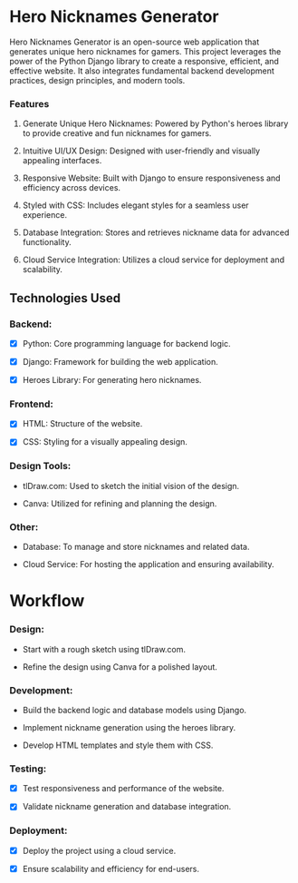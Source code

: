 # Hero Nicknames Generator

Hero Nicknames Generator is an open-source web application that generates unique hero nicknames for gamers. This project leverages the power of the Python Django library to create a responsive, efficient, and effective website. It also integrates fundamental backend development practices, design principles, and modern tools.

### Features

1. Generate Unique Hero Nicknames: Powered by Python's heroes library to provide creative and fun nicknames for gamers.

2. Intuitive UI/UX Design: Designed with user-friendly and visually appealing interfaces.

3. Responsive Website: Built with Django to ensure responsiveness and efficiency across devices.

4. Styled with CSS: Includes elegant styles for a seamless user experience.

5. Database Integration: Stores and retrieves nickname data for advanced functionality.

6. Cloud Service Integration: Utilizes a cloud service for deployment and scalability.

## Technologies Used

### Backend:

- [x] Python: Core programming language for backend logic.

- [x] Django: Framework for building the web application.

- [x] Heroes Library: For generating hero nicknames.

### Frontend:

- [x] HTML: Structure of the website.

- [x] CSS: Styling for a visually appealing design.

### Design Tools:

- tlDraw.com: Used to sketch the initial vision of the design.

- Canva: Utilized for refining and planning the design.

### Other:

- Database: To manage and store nicknames and related data.

- Cloud Service: For hosting the application and ensuring availability.

# Workflow

### Design:

- Start with a rough sketch using tlDraw.com.

- Refine the design using Canva for a polished layout.

### Development:

- Build the backend logic and database models using Django.

- Implement nickname generation using the heroes library.

- Develop HTML templates and style them with CSS.

### Testing:

- [x] Test responsiveness and performance of the website.

- [x] Validate nickname generation and database integration.

### Deployment:

- [x] Deploy the project using a cloud service.

- [x] Ensure scalability and efficiency for end-users.
